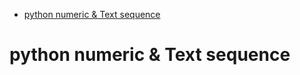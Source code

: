 - [python numeric \& Text sequence](#python-numeric--text-sequence)

# python numeric & Text sequence
